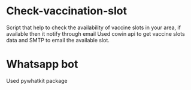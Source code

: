 # Check-vaccination-slot
Script that help to check the availability of vaccine slots in your area, if available then it notify through email
Used cowin api to get vaccine slots data and SMTP to email the available slot.

# Whatsapp bot
Used pywhatkit package
